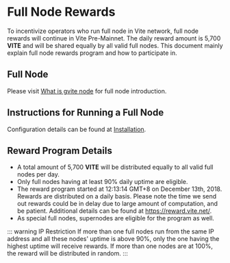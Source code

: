 # Full Node Rewards

To incentivize operators who run full node in Vite network, full node rewards will continue in Vite Pre-Mainnet. 
The daily reward amount is 5,700 **VITE** and will be shared equally by all valid full nodes. 
This document mainly explain full node rewards program and how to participate in.

## Full Node

Please visit [What is gvite node](../node/install.md#What-is-gvite-node) for full node introduction.

## Instructions for Running a Full Node

Configuration details can be found at [Installation](../node/install.md#full-node-reward).

## Reward Program Details

* A total amount of 5,700 **VITE** will be distributed equally to all valid full nodes per day. 
* Only full nodes having at least 90% daily uptime are eligible.
* The reward program started at 12:13:14 GMT+8 on December 13th, 2018. Rewards are distributed on a daily basis. Please note the time we send out rewards could be in delay due to large amount of computation, and be patient. Additional details can be found at https://reward.vite.net/.
* As special full nodes, supernodes are eligible for the program as well.

::: warning IP Restriction
If more than one full nodes run from the same IP address and all these nodes' uptime is above 90%, only the one having the highest uptime will receive rewards. If more than one nodes are at 100%, the reward will be distributed in random.
:::
